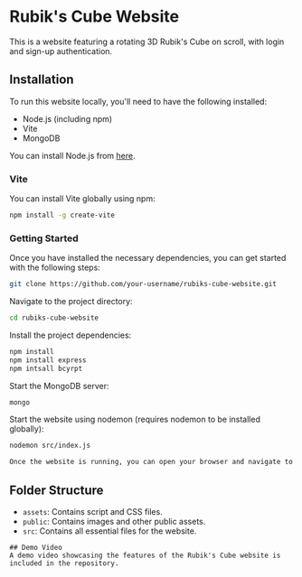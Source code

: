 # Rubik's Cube Website

This is a website featuring a rotating 3D Rubik's Cube on scroll, with login and sign-up authentication.

## Installation

To run this website locally, you'll need to have the following installed:

- Node.js (including npm)
- Vite
- MongoDB

You can install Node.js from [here](https://nodejs.org/).
### Vite

You can install Vite globally using npm:

```bash
npm install -g create-vite
```

### Getting Started

Once you have installed the necessary dependencies, you can get started with the following steps:

```bash
git clone https://github.com/your-username/rubiks-cube-website.git

```
Navigate to the project directory:

```bash
cd rubiks-cube-website
```
Install the project dependencies:
```bash
npm install
npm install express
npm intsall bcyrpt
```
Start the MongoDB server:
```bash
mongo

```

Start the website using nodemon (requires nodemon to be installed globally):
```bash
nodemon src/index.js
```

```markdown
Once the website is running, you can open your browser and navigate to http://localhost:5000 to view the Rubik's Cube website.
```
## Folder Structure

- `assets`: Contains script and CSS files.
- `public`: Contains images and other public assets.
- `src`: Contains all essential files for the website.


```
## Demo Video
A demo video showcasing the features of the Rubik's Cube website is included in the repository. 










